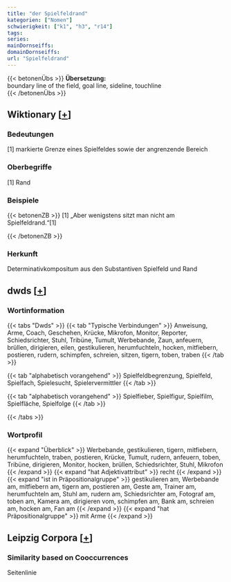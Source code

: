 ```yaml
---
title: "der Spielfeldrand"
kategorien: ["Nomen"]
schwierigkeit: ["k1", "h3", "r14"]
tags:
series:
mainDornseiffs:
domainDornseiffs:
url: "Spielfeldrand"
---
```


{{< betonenÜbs >}}
**Übersetzung:**  
boundary line of the field, goal line, sideline, touchline  
{{< /betonenÜbs >}}

## Wiktionary [[+](https://de.wiktionary.org/wiki/Spielfeldrand)]

### Bedeutungen
[1] markierte Grenze eines Spielfeldes sowie der angrenzende Bereich  

### Oberbegriffe
[1] Rand  

### Beispiele
{{< betonenZB >}}
[1] „Aber wenigstens sitzt man nicht am Spielfeldrand.“[1]  

{{< /betonenZB >}}
### Herkunft
Determinativkompositum aus den Substantiven Spielfeld und Rand  



## dwds [[+](https://www.dwds.de/wb/Spielfeldrand)]

### Wortinformation
{{< tabs "Dwds" >}}
{{< tab "Typische Verbindungen" >}}
Anweisung, Arme, Coach, Geschehen, Krücke, Mikrofon, Monitor, Reporter, Schiedsrichter, Stuhl, Tribüne, Tumult, Werbebande, Zaun, anfeuern, brüllen, dirigieren, eilen, gestikulieren, herumfuchteln, hocken, mitfiebern, postieren, rudern, schimpfen, schreien, sitzen, tigern, toben, traben
{{< /tab >}}

{{< tab "alphabetisch vorangehend" >}}
Spielfeldbegrenzung, Spielfeld, Spielfach, Spielesucht, Spielervermittler
{{< /tab >}}

{{< tab "alphabetisch vorangehend" >}}
Spielfieber, Spielfigur, Spielfilm, Spielfläche, Spielfolge
{{< /tab >}}

{{< /tabs >}}

### Wortprofil
{{< expand "Überblick" >}} Werbebande, gestikulieren, tigern, mitfiebern, herumfuchteln, traben, postieren, Krücke, Tumult, rudern, anfeuern, toben, Tribüne, dirigieren, Monitor, hocken, brüllen, Schiedsrichter, Stuhl, Mikrofon {{< /expand >}}
{{< expand "hat Adjektivattribut" >}} recht {{< /expand >}}
{{< expand "ist in Präpositionalgruppe" >}} gestikulieren am, Werbebande am, mitfiebern am, tigern am, postieren am, Geste am, Trainer am, herumfuchteln am, Stuhl am, rudern am, Schiedsrichter am, Fotograf am, toben am, Kamera am, dirigieren vom, schimpfen am, Bank am, schreien am, hocken am, Fan am {{< /expand >}}
{{< expand "hat Präpositionalgruppe" >}} mit Arme {{< /expand >}}

## Leipzig Corpora [[+](https://corpora.uni-leipzig.de/en/res?word=Spielfeldrand&corpusId=deu_newscrawl-public_2018)]


### Similarity based on Cooccurrences
Seitenlinie

